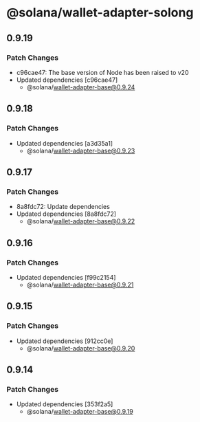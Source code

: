# @solana/wallet-adapter-solong

## 0.9.19

### Patch Changes

-   c96cae47: The base version of Node has been raised to v20
-   Updated dependencies [c96cae47]
    -   @solana/wallet-adapter-base@0.9.24

## 0.9.18

### Patch Changes

-   Updated dependencies [a3d35a1]
    -   @solana/wallet-adapter-base@0.9.23

## 0.9.17

### Patch Changes

-   8a8fdc72: Update dependencies
-   Updated dependencies [8a8fdc72]
    -   @solana/wallet-adapter-base@0.9.22

## 0.9.16

### Patch Changes

-   Updated dependencies [f99c2154]
    -   @solana/wallet-adapter-base@0.9.21

## 0.9.15

### Patch Changes

-   Updated dependencies [912cc0e]
    -   @solana/wallet-adapter-base@0.9.20

## 0.9.14

### Patch Changes

-   Updated dependencies [353f2a5]
    -   @solana/wallet-adapter-base@0.9.19
